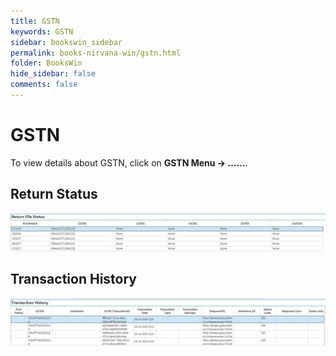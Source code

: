 ```yaml
---
title: GSTN
keywords: GSTN
sidebar: bookswin_sidebar
permalink: books-nirvana-win/gstn.html
folder: BooksWin
hide_sidebar: false
comments: false
---
```


# GSTN

To view details about GSTN, click on **GSTN Menu -> ……**.

## Return Status

![](/images/gstn-return-status.jpg)


## Transaction History

![](/images/gstn-trans-history.jpg)

